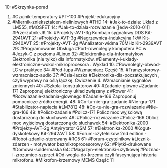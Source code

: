 10: #Skrzynka-porad 
1. #Czujnik-temperatury #PT-100 #Projekt-edukacyjny 
2. #Miernik-znieksztalcen-nieliniowych #THD
14: #Jak-to-dziala: Układ z LM555, #MOSFET 
14: #Jak-to-dziala-rozwiazanie [[edw-2010-01]] #Przerzutnik-JK
15: #Projekty-AVT-3g Kombajn sygnałowy DDS Kit-2941AVT
21: #Projekty-AVT-3g #Nagrzewnica-indukcyjna 1kW Kit-2940AVT
25: #Projekty-AVT-3g #Analizator-widma 70MHz Kit-2939AVT
29: #Programowanie Obsługa #Port-rownolegly komputera PC w #Jezyk-C z poziomu #Linux
32: #Elektronika-dla-informatykow Elektronika (nie tylko) dla informatyków. #Elementy-i-uklady-elektroniczne-wokol-mikroprocesora . Wykład 10. #Rownolegly-obwod-LC w praktyce
34: #Pod-lupa #Wzmacniacz Część 15. #Tranzystorowy-wzmacniacz-audio 
37: #Osla-laczka #Elektronika-dla-poczatkujacych , czyli wyprawy na oślą łączkę. Ćwiczenie 4. Wzmacnianie sygnałów zmiennych
40: #Szkola-konstruktorow 
40: #Zadanie-glowne #Zadanie-171 Zaproponuj elektroniczny układ związany z #Rower 
41: #Rozwiazanie-zadania-glownego #Zadanie-166 Zaproponuj pomocnicze źródło energii.
48: #Co-tu-nie-gra-zadanie #Nie-gra-171 #Stabilizator-napiecia #LM7812
48: #Co-tu-nie-gra-rozwiazanie #Nie-gra-166 
49: #Policz-zadanie #Policz-171 Policz moc wyjściową dostarczoną do słuchawek
49: #Policz-rozwiazanie #Policz-166 Oblicz moc wyjściową dostarczoną do słuchawek
54: #Elektronika-2000 #Projekty-AVT-2g Antyirytator GSM
57: #Elektronika-2000 #Kogut-dyskotekowy Kit-2942AVT
58: #Forum-czytelnikow 2nd edition - #Robot-zdanlie-sterowany #RC5
61: #Forum-czytelnikow #Licznik-zdarzen - motywator bezmikroprocesorowy
62: #Plytki-drukowane #Domowa-soldermaska
64: #Magazyn-elektroniki-uzytkowej #Poznac-i-zrozumiec-szprzet  #Od-wegla-do-krzemu czyli fascynująca historia mikrofonu. #Mikrofon-krzemowy MEMS Część 11



